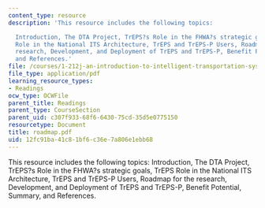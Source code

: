 ```yaml
---
content_type: resource
description: 'This resource includes the following topics:

  Introduction, The DTA Project, TrEPS?s Role in the FHWA?s strategic goals, TrEPS
  Role in the National ITS Architecture, TrEPS and TrEPS-P Users, Roadmap for the
  research, Development, and Deployment of TrEPS and TrEPS-P, Benefit Potential, Summary,
  and References.'
file: /courses/1-212j-an-introduction-to-intelligent-transportation-systems-spring-2005/12fc91ba41c81bf6c36e7a806e1ebb68_roadmap.pdf
file_type: application/pdf
learning_resource_types:
- Readings
ocw_type: OCWFile
parent_title: Readings
parent_type: CourseSection
parent_uid: c307f933-68f6-6430-75cd-35d5e0775150
resourcetype: Document
title: roadmap.pdf
uid: 12fc91ba-41c8-1bf6-c36e-7a806e1ebb68
---
```

This resource includes the following topics:
Introduction, The DTA Project, TrEPS?s Role in the FHWA?s strategic goals, TrEPS Role in the National ITS Architecture, TrEPS and TrEPS-P Users, Roadmap for the research, Development, and Deployment of TrEPS and TrEPS-P, Benefit Potential, Summary, and References.

